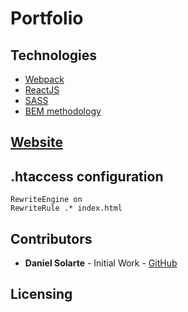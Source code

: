 # Portfolio

## Technologies
* [Webpack](https://webpack.js.org/)
* [ReactJS](https://reactjs.org/)
* [SASS](https://sass-lang.com/)
* [BEM methodology](http://getbem.com/)

## [Website](https://danielsolartech.com)

## .htaccess configuration
```
RewriteEngine on
RewriteRule .* index.html
```

## Contributors
* **Daniel Solarte** - Initial Work - [GitHub](https://github.com/danielsolartech)

## Licensing
